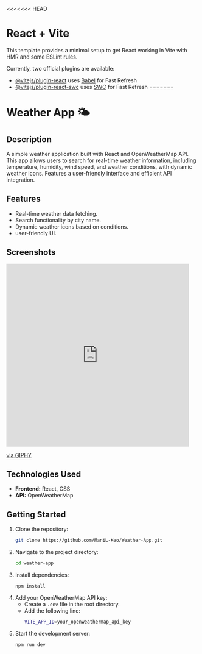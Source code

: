 <<<<<<< HEAD
# React + Vite

This template provides a minimal setup to get React working in Vite with HMR and some ESLint rules.

Currently, two official plugins are available:

- [@vitejs/plugin-react](https://github.com/vitejs/vite-plugin-react/blob/main/packages/plugin-react/README.md) uses [Babel](https://babeljs.io/) for Fast Refresh
- [@vitejs/plugin-react-swc](https://github.com/vitejs/vite-plugin-react-swc) uses [SWC](https://swc.rs/) for Fast Refresh
=======

# Weather App 🌤️

## Description
A simple weather application built with React and OpenWeatherMap API. This app allows users to search for real-time weather information, including temperature, humidity, wind speed, and weather conditions, with dynamic weather icons. Features a user-friendly interface and efficient API integration.

## Features
- Real-time weather data fetching.
- Search functionality by city name.
- Dynamic weather icons based on conditions.
- user-friendly UI.

## Screenshots
<iframe src="https://giphy.com/embed/sZPQXNBBN7mbDALod9" width="480" height="480" style="" frameBorder="0" class="giphy-embed" allowFullScreen></iframe><p><a href="https://giphy.com/gifs/pixel-animals-cats-sZPQXNBBN7mbDALod9">via GIPHY</a></p>

## Technologies Used
- **Frontend:** React, CSS
- **API:** OpenWeatherMap

## Getting Started
1. Clone the repository:
   ```bash
   git clone https://github.com/ManiL-Keo/Weather-App.git
   ```
2. Navigate to the project directory:
   ```bash
   cd weather-app
   ```
3. Install dependencies:
   ```bash
   npm install
   ```
4. Add your OpenWeatherMap API key:
   - Create a `.env` file in the root directory.
   - Add the following line:
     ```bash
     VITE_APP_ID=your_openweathermap_api_key
     ```
5. Start the development server:
   ```bash
   npm run dev
   ```



